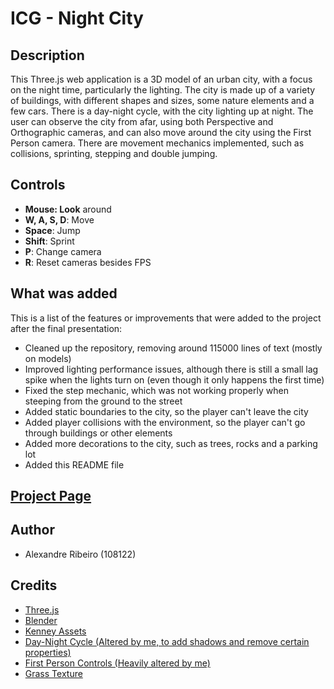 # ICG - Night City

## Description
This Three.js web application is a 3D model of an urban city, with a focus on the night time, particularly the lighting. The city is made up of a variety of buildings, with different shapes and sizes, some nature elements and a few cars. There is a day-night cycle, with the city lighting up at night. The user can observe the city from afar, using both Perspective and Orthographic cameras, and can also move around the city using the First Person camera. There are movement mechanics implemented, such as collisions, sprinting, stepping and double jumping.

## Controls
- **Mouse: Look** around
- **W, A, S, D**: Move
- **Space**: Jump
- **Shift**: Sprint
- **P**: Change camera
- **R**: Reset cameras besides FPS

## What was added
This is a list of the features or improvements that were added to the project after the final presentation:
- Cleaned up the repository, removing around 115000 lines of text (mostly on models)
- Improved lighting performance issues, although there is still a small lag spike when the lights turn on (even though it only happens the first time)
- Fixed the step mechanic, which was not working properly when steeping from the ground to the street
- Added static boundaries to the city, so the player can't leave the city
- Added player collisions with the environment, so the player can't go through buildings or other elements
- Added more decorations to the city, such as trees, rocks and a parking lot
- Added this README file

## [Project Page](https://sytuz.github.io/ICG/)

## Author
- Alexandre Ribeiro (108122)

## Credits
- [Three.js](https://threejs.org/)
- [Blender](https://www.blender.org/)
- [Kenney Assets](https://www.kenney.nl/)
- [Day-Night Cycle (Altered by me, to add shadows and remove certain properties)](https://github.com/jeromeetienne/threex.daynight)
- [First Person Controls (Heavily altered by me)](https://threejs.org/examples/misc_controls_pointerlock.html)
- [Grass Texture](https://ambientcg.com/view?id=Grass003)